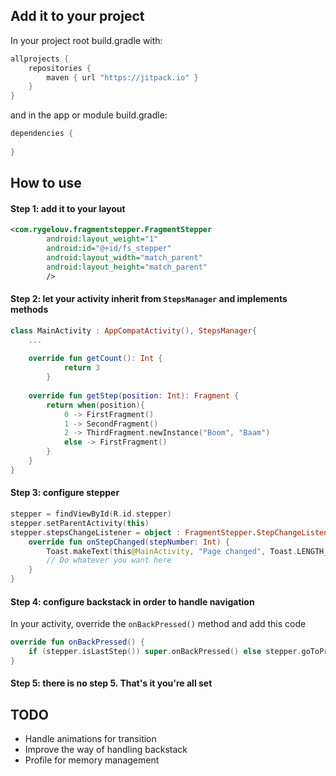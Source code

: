 ## Add it to your project

In your project root build.gradle with:
```gradle
allprojects {
    repositories {
        maven { url "https://jitpack.io" }
    }
}
```
and in the app or module build.gradle:

```gradle
dependencies {
    
}
```

## How to use

#### Step 1: add it to your layout
```xml
<com.rygelouv.fragmentstepper.FragmentStepper
        android:layout_weight="1"
        android:id="@+id/fs_stepper"
        android:layout_width="match_parent"
        android:layout_height="match_parent"
        />
```
#### Step 2: let your activity inherit from `StepsManager` and implements methods
```kotlin
class MainActivity : AppCompatActivity(), StepsManager{
    ...
    
    override fun getCount(): Int {
            return 3
        }
    
    override fun getStep(position: Int): Fragment {
        return when(position){
            0 -> FirstFragment()
            1 -> SecondFragment()
            2 -> ThirdFragment.newInstance("Boom", "Baam")
            else -> FirstFragment()
        }
    }
}
```
#### Step 3: configure stepper
```kotlin
stepper = findViewById(R.id.stepper)
stepper.setParentActivity(this)
stepper.stepsChangeListener = object : FragmentStepper.StepChangeListener {
    override fun onStepChanged(stepNumber: Int) {
        Toast.makeText(this@MainActivity, "Page changed", Toast.LENGTH_SHORT).show()
        // Do whatever you want here
    }
} 
```
#### Step 4: configure backstack in order to handle navigation
In your activity, override the `onBackPressed()` method and add this code
```kotlin
override fun onBackPressed() {
    if (stepper.isLastStep()) super.onBackPressed() else stepper.goToPreviousStep()
}
```
#### Step 5: there is no step 5. That's it you're all set

## TODO
- Handle animations for transition
- Improve the way of handling backstack
- Profile for memory management